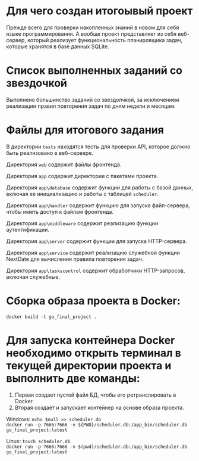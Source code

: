 # Для чего создан итогоывый проект

Прежде всего для проверки накопленных знаний в новом для себя языке программирования.
А вообще проект представляет из себя веб-сервер, который реализует функциональность планировщика задач, которые хранятся в базе данных SQLite.

# Список выполненных заданий со звездочкой

Выполнено большинство заданий со звездолчкой, за исключением реализации правил повторения задач по дням недели и месяцам.

# Файлы для итогового задания

В директории `tests` находятся тесты для проверки API, которое должно быть реализовано в веб-сервере.

Директория `web` содержит файлы фронтенда.

Директория `app` содержит директории с пакетами проекта.

Директория `app\database` содержит функции для работы с базой данных, включая ее инициализацию и работы с таблицей `scheduler`.

Директория `app\handler` содержит функцию для запуска файл-сервера, чтобы иметь доступ к файлам фронтенда.

Директория `app\middleware` содержит реализацию функции аутентификации.

Директория `app\server` содержит функции для запуска HTTP-сервера.

Директория `app\service` содержит реализацию служебной функции NextDate для вычисления правила повторения задач.

Директория `app\taskscontrol` содержит обработчики HTTP-запросов, включая служебные.

# Сборка образа проекта в Docker:

`docker build -t go_final_project .`

# Для запуска контейнера Docker необходимо открыть терминал в текущей директории проекта и выполнить две команды: 
1) Первая создает пустой файл БД, чтобы его ретранслировать в Docker.
2) Вторая создает и запускает контейнер на основе образа проекта.

Windows:
`echo $null >> scheduler.db`\
`docker run -p 7666:7666 -v ${PWD}/scheduler.db:/app_bin/scheduler.db go_final_project:latest`

Linux:
`touch scheduler.db`\
`docker run -p 7666:7666 -v $(pwd)/scheduler.db:/app_bin/scheduler.db go_final_project:latest`

